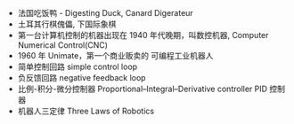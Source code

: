- 法国吃饭鸭 - Digesting Duck, Canard Digerateur
- 土耳其行棋傀儡, 下国际象棋
- 第一台计算机控制的机器出现在 1940 年代晚期，叫数控机器, Computer Numerical Control(CNC)
- 1960 年 Unimate，第一个商业贩卖的 可编程工业机器人
- 简单控制回路 simple control loop
- 负反馈回路 negative feedback loop
- 比例-积分-微分控制器 Proportional–Integral–Derivative controller PID 控制器
- 机器人三定律 Three Laws of Robotics
